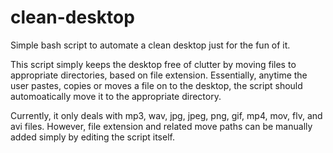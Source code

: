 # clean-desktop
Simple bash script to automate a clean desktop just for the fun of it.

This script simply keeps the desktop free of clutter by moving files to appropriate directories, based on file extension. Essentially, anytime the user pastes, copies or moves a file on to the desktop, the script should automoatically move it to the appropriate directory.

Currently, it only deals with mp3, wav, jpg, jpeg, png, gif, mp4, mov, flv, and avi files. However, file extension and related move paths can be manually added simply by editing the script itself.
